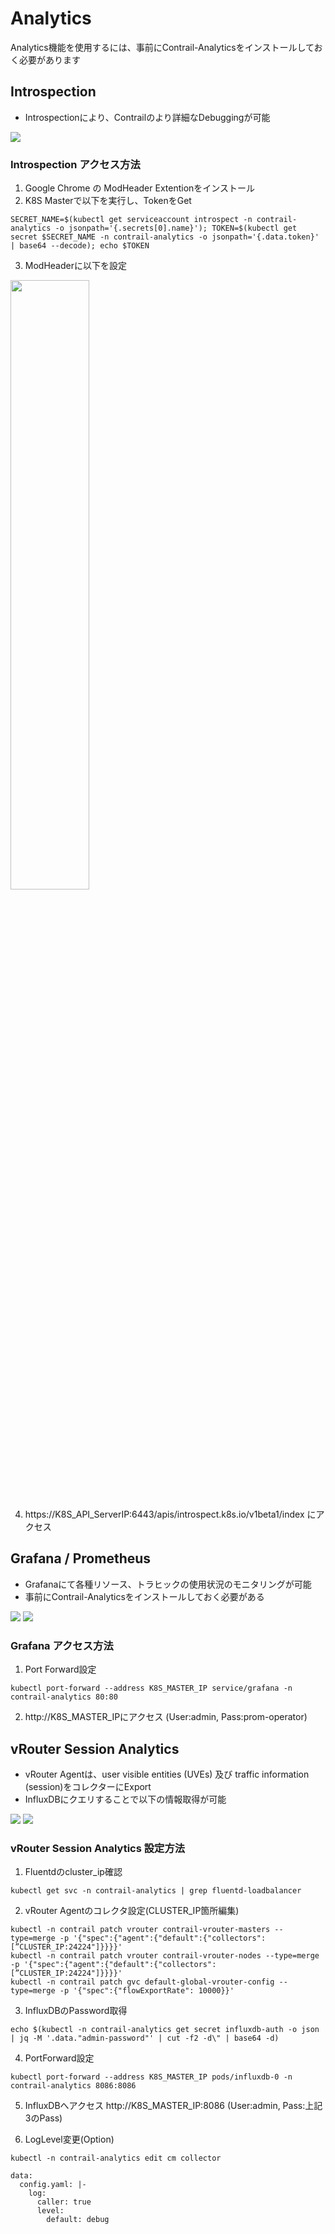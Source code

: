 # Analytics
Analytics機能を使用するには、事前にContrail-Analyticsをインストールしておく必要があります
## Introspection
- Introspectionにより、Contrailのより詳細なDebuggingが可能

<img src="https://github.com/jnpr-jp-crdc/CN2/blob/main/Docs/Images/Introspection.png">

### Introspection アクセス方法
1. Google Chrome の ModHeader Extentionをインストール
2. K8S Masterで以下を実行し、TokenをGet
```
SECRET_NAME=$(kubectl get serviceaccount introspect -n contrail-analytics -o jsonpath='{.secrets[0].name}'); TOKEN=$(kubectl get secret $SECRET_NAME -n contrail-analytics -o jsonpath='{.data.token}' | base64 --decode); echo $TOKEN
```
3. ModHeaderに以下を設定
<img src="https://github.com/jnpr-jp-crdc/CN2/blob/main/Docs/Images/ModHeader.png" width="50%">

4. https://K8S_API_ServerIP:6443/apis/introspect.k8s.io/v1beta1/index にアクセス

## Grafana / Prometheus
- Grafanaにて各種リソース、トラヒックの使用状況のモニタリングが可能
- 事前にContrail-Analyticsをインストールしておく必要がある
<img src="https://github.com/jnpr-jp-crdc/CN2/blob/main/Docs/Images/Grafana1.png">
<img src="https://github.com/jnpr-jp-crdc/CN2/blob/main/Docs/Images/Grafana2.png">

### Grafana アクセス方法
1. Port Forward設定 
```
kubectl port-forward --address K8S_MASTER_IP service/grafana -n contrail-analytics 80:80
```
2. http://K8S_MASTER_IPにアクセス (User:admin, Pass:prom-operator)

## vRouter Session Analytics
- vRouter Agentは、user visible entities (UVEs) 及び traffic information (session)をコレクターにExport
- InfluxDBにクエリすることで以下の情報取得が可能 
<img src="https://github.com/jnpr-jp-crdc/CN2/blob/main/Docs/Images/vRouterSession2.png">
<img src="https://github.com/jnpr-jp-crdc/CN2/blob/main/Docs/Images/vRouterSession.png">

### vRouter Session Analytics 設定方法
1. Fluentdのcluster_ip確認
```
kubectl get svc -n contrail-analytics | grep fluentd-loadbalancer
```
2. vRouter Agentのコレクタ設定(CLUSTER_IP箇所編集)
```
kubectl -n contrail patch vrouter contrail-vrouter-masters --type=merge -p '{"spec":{"agent":{"default":{"collectors":[”CLUSTER_IP:24224"]}}}}'
kubectl -n contrail patch vrouter contrail-vrouter-nodes --type=merge -p '{"spec":{"agent":{"default":{"collectors":[”CLUSTER_IP:24224"]}}}}'
kubectl -n contrail patch gvc default-global-vrouter-config --type=merge -p '{"spec":{"flowExportRate": 10000}}'
```
3. InfluxDBのPassword取得
```
echo $(kubectl -n contrail-analytics get secret influxdb-auth -o json | jq -M '.data."admin-password"' | cut -f2 -d\" | base64 -d)
```
4. PortForward設定
```
kubectl port-forward --address K8S_MASTER_IP pods/influxdb-0 -n contrail-analytics 8086:8086
```
5. InfluxDBへアクセス
http://K8S_MASTER_IP:8086  (User:admin, Pass:上記3のPass)

6. LogLevel変更(Option)
```
kubectl -n contrail-analytics edit cm collector

data:
  config.yaml: |-
    log:
      caller: true
      level:
        default: debug
```
